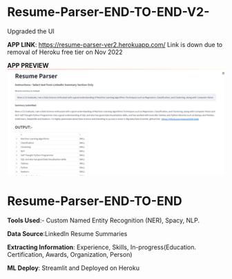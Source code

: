# Resume-Parser-END-TO-END-V2-
Upgraded the UI

**APP LINK**: https://resume-parser-ver2.herokuapp.com/
Link is down due to removal of Heroku free tier on Nov 2022

**APP PREVIEW**
![alt text](https://github.com/GAURAV2567/Resume-Parser-END-TO-END-V2-/blob/main/Preview.png)

# Resume-Parser-END-TO-END

**Tools Used**:- Custom Named Entity Recognition (NER), Spacy, NLP.

**Data Source**:LinkedIn Resume Summaries

**Extracting Information**: Experience, Skills, In-progress(Education. Certification, Awards, Organization, Person)

**ML Deploy**: Streamlit and Deployed on Heroku

